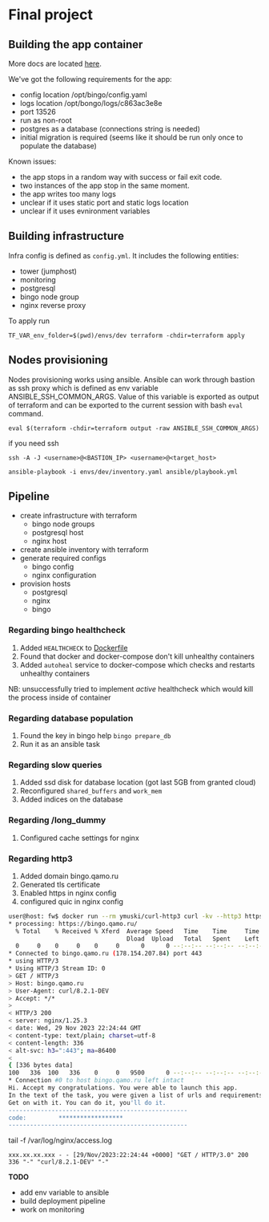 # Final project

## Building the app container

More docs are located [here](./build/README.md).

We've got the following requirements for the app:

- config location /opt/bingo/config.yaml
- logs location /opt/bongo/logs/c863ac3e8e
- port 13526
- run as non-root
- postgres as a database (connections string is needed)
- initial migration is required (seems like it should be run only once to populate the database)

Known issues:

- the app stops in a random way with success or fail exit code. 
- two instances of the app stop in the same moment. 
- the app writes too many logs
- unclear if it uses static port and static logs location
- unclear if it uses evnironment variables

## Building infrastructure

Infra config is defined as `config.yml`. It includes the following entities:

- tower (jumphost)
- monitoring
- postgresql
- bingo node group
- nginx reverse proxy

To apply run

```
TF_VAR_env_folder=$(pwd)/envs/dev terraform -chdir=terraform apply

```

## Nodes provisioning

Nodes provisioning works using ansible. Ansible can work through bastion as ssh proxy which is defined as env variable ANSIBLE_SSH_COMMON_ARGS. Value of this variable is exported as output of terraform and can be exported to the current session with bash `eval` command.

```
eval $(terraform -chdir=terraform output -raw ANSIBLE_SSH_COMMON_ARGS)
```

if you need ssh
```
ssh -A -J <username>@<BASTION_IP> <username>@<target_host>
```

```
ansible-playbook -i envs/dev/inventory.yaml ansible/playbook.yml
```

## Pipeline

- create infrastructure with terraform
  - bingo node groups
  - postgresql host
  - nginx host
- create ansible inventory with terraform
- generate required configs
  - bingo config
  - nginx configuration
- provision hosts
  - postgresql
  - nginx
  - bingo

### Regarding bingo healthcheck

1. Added `HEALTHCHECK` to [Dockerfile](./build/Dockerfile)
2. Found that docker and docker-compose don't kill unhealthy containers
3. Added `autoheal` service to docker-compose which checks and restarts unhealthy containers

NB: unsuccessfully tried to implement *active* healthcheck which would kill the process inside of container

### Regarding database population

1. Found the key in bingo help `bingo prepare_db`
2. Run it as an ansible task

### Regarding slow queries

1. Added ssd disk for database location (got last 5GB from granted cloud)
2. Reconfigured `shared_buffers` and `work_mem`
3. Added indices on the database

### Regarding /long_dummy

1. Configured cache settings for nginx

### Regarding http3

1. Added domain bingo.qamo.ru
2. Generated tls certificate
3. Enabled https in nginx config
4. configured quic in nginx config

```bash
user@host: fw$ docker run --rm ymuski/curl-http3 curl -kv --http3 https://bingo.qamo.ru/
* processing: https://bingo.qamo.ru/
  % Total    % Received % Xferd  Average Speed   Time    Time     Time  Current
                                 Dload  Upload   Total   Spent    Left  Speed
  0     0    0     0    0     0      0      0 --:--:-- --:--:-- --:--:--     0*   Trying 178.154.207.84:443...
* Connected to bingo.qamo.ru (178.154.207.84) port 443
* using HTTP/3
* Using HTTP/3 Stream ID: 0
> GET / HTTP/3
> Host: bingo.qamo.ru
> User-Agent: curl/8.2.1-DEV
> Accept: */*
> 
< HTTP/3 200 
< server: nginx/1.25.3
< date: Wed, 29 Nov 2023 22:24:44 GMT
< content-type: text/plain; charset=utf-8
< content-length: 336
< alt-svc: h3=":443"; ma=86400
< 
{ [336 bytes data]
100   336  100   336    0     0   9500      0 --:--:-- --:--:-- --:--:--  9600
* Connection #0 to host bingo.qamo.ru left intact
Hi. Accept my congratulations. You were able to launch this app.
In the text of the task, you were given a list of urls and requirements for their work.
Get on with it. You can do it, you'll do it.
--------------------------------------------------
code:         ******************
--------------------------------------------------

```

tail -f /var/log/nginx/access.log
```
xxx.xx.xx.xxx - - [29/Nov/2023:22:24:44 +0000] "GET / HTTP/3.0" 200 336 "-" "curl/8.2.1-DEV" "-"
```


**TODO**


- add env variable to ansible
- build deployment pipeline
- work on monitoring
